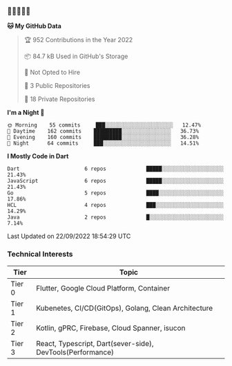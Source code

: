 ### 🤯🤯🤯🤯🤯

<!--START_SECTION:waka-->
**🐱 My GitHub Data** 

> 🏆 952 Contributions in the Year 2022
 > 
> 📦 84.7 kB Used in GitHub's Storage 
 > 
> 🚫 Not Opted to Hire
 > 
> 📜 3 Public Repositories 
 > 
> 🔑 18 Private Repositories  
 > 
**I'm a Night 🦉** 

```text
🌞 Morning    55 commits     ███░░░░░░░░░░░░░░░░░░░░░░   12.47% 
🌆 Daytime    162 commits    █████████░░░░░░░░░░░░░░░░   36.73% 
🌃 Evening    160 commits    █████████░░░░░░░░░░░░░░░░   36.28% 
🌙 Night      64 commits     ███░░░░░░░░░░░░░░░░░░░░░░   14.51%

```


**I Mostly Code in Dart** 

```text
Dart                     6 repos             █████░░░░░░░░░░░░░░░░░░░░   21.43% 
JavaScript               6 repos             █████░░░░░░░░░░░░░░░░░░░░   21.43% 
Go                       5 repos             ████░░░░░░░░░░░░░░░░░░░░░   17.86% 
HCL                      4 repos             ███░░░░░░░░░░░░░░░░░░░░░░   14.29% 
Java                     2 repos             █░░░░░░░░░░░░░░░░░░░░░░░░   7.14%

```



 Last Updated on 22/09/2022 18:54:29 UTC
<!--END_SECTION:waka-->

### Technical Interests

| Tier | Topic | 
| -------- | -------- |
| Tier 0 | Flutter, Google Cloud Platform, Container |
| Tier 1 | Kubenetes, CI/CD(GitOps), Golang, Clean Architecture |
| Tier 2 | Kotlin, gPRC, Firebase, Cloud Spanner, isucon | 
| Tier 3 | React, Typescript, Dart(sever-side), DevTools(Performance) |
